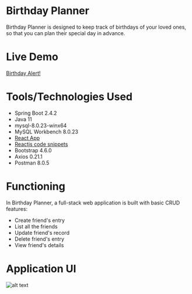 # Birthday Planner

Birthday Planner is designed to keep track of birthdays of your loved ones, so that you can plan their special day in advance.

# Live Demo

[Birthday Alert!](https://shubhinigam29.github.io/React-SpringBoot-BirthdayPlanner/)

# Tools/Technologies Used

- Spring Boot 2.4.2 <br />
- Java 11 <br />
- mysql-8.0.23-winx64
- MySQL Workbench 8.0.23 <br />
- [React App](https://github.com/facebook/create-react-app) <br />
- [Reactjs code snippets](https://marketplace.visualstudio.com/items?itemName=xabikos.ReactSnippets) <br />
- Bootstrap 4.6.0 <br />
- Axios 0.21.1 <br />
- Postman 8.0.5 <br />

# Functioning

In Birthday Planner, a full-stack web application is built with basic CRUD features:
- Create friend's entry <br />
- List all the friends <br />
- Update friend's record <br />
- Delete friend's entry <br />
- View friend's details <br />

# Application UI

![alt text](https://github.com/ShubhiNigam29/Music-Player/blob/main/music.jpg)